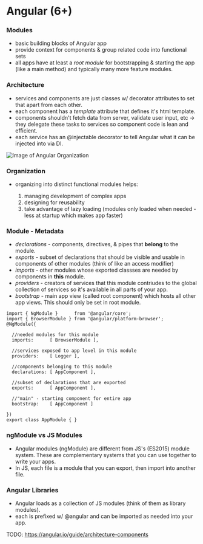 # Angular (6+)

### Modules

- basic building blocks of Angular app
- provide context for components & group related code into functional sets
- all apps have at least a *root module* for bootstrapping & starting the app (like a main method) and typically many more feature modules.


### Architecture
- services and components are just classes w/ decorator attributes to set that apart from each other. 
- each component has a *template* attribute that defines it's html template.
- components shouldn't fetch data from server, validate user input, etc -> they delegate these tasks to services so component code is lean and efficient.
- each service has an @injectable decorator to tell Angular what it can be injected into via DI.


![Image of Angular Organization](https://angular.io/generated/images/guide/architecture/overview2.png)


### Organization
- organizing into distinct functional modules helps: 
    
    1) managing development of complex apps
    2) designing for reusability
    3) take advantage of lazy loading (modules only loaded when needed - less at startup which makes app faster)

### Module - Metadata

- *declarations* - components, directives, & pipes that __belong__ to the module.
- *exports* - subset of declarations that should be visible and usable in components of other modules (think of like an access modifier)
- *imports* - other modules whose exported classses are needed by components in __this__ module.
- *providers* - creators of services that this module contriudes to the global collection of services so it's available in all parts of your app.
- *bootstrap* - main app view (called root component) which hosts all other app views. This should only be set in root module.

```
import { NgModule }      from '@angular/core';
import { BrowserModule } from '@angular/platform-browser';
@NgModule({

  //needed modules for this module
  imports:      [ BrowserModule ], 

  //services exposed to app level in this module
  providers:    [ Logger ], 

  //components belonging to this module
  declarations: [ AppComponent ], 

  //subset of declarations that are exported
  exports:      [ AppComponent ], 

  //"main" - starting component for entire app
  bootstrap:    [ AppComponent ] 

})
export class AppModule { }
```

### ngModule vs JS Modules
- Angular modules (ngModule) are different from JS's (ES2015) module system. These are complementary systems that you can use together to write your apps.
- In JS, each file is a module that you can export, then import into another file.

### Angular Libraries 
- Angular loads as a collection of JS modules (think of them as library modules).
- each is prefixed w/ @angular and can be imported as needed into your app.



TODO: https://angular.io/guide/architecture-components